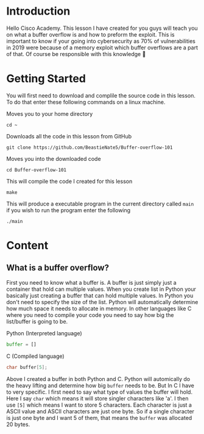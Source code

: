 # Introduction
Hello Cisco Academy. This lesson I have created for you guys will teach you on what a buffer overflow is and how to preform the exploit. This is important to know if your going into cybersecurity as 70% of vulnerabilities in 2019 were because of a memory exploit which buffer overflows are a part of that. Of course be responsible with this knowledge 🙏 

# Getting Started
You will first need to download and complile the source code in this lesson. To do that enter these following commands on a linux machine.

Moves you to your home directory
```
cd ~
```
Downloads all the code in this lesson from GitHub
```
git clone https://github.com/BeastieNate5/Buffer-overflow-101
```

Moves you into the downloaded code
```
cd Buffer-overflow-101
```

This will compile the code I created for this lesson
```
make
```
This will produce a executable program in the current directory called `main` if you wish to run the program enter the following
```
./main
```

# Content
## What is a buffer overflow?
First you need to know what a buffer is. A buffer is just simply just a container that hold can multiple values. When you create list in Python your basically just creating a buffer that can hold multiple values. In Python you don't need to specify the size of the list. Python will automatically determine how much space it needs to allocate in memory. In other languages like C where you need to compile your code you need to say how big the list/buffer is going to be.

Python (Interpreted language)
```py
buffer = []
```
C (Compiled language)
```c
char buffer[5];
```
Above I created a buffer in both Python and C. Python will automically do the heavy lifting and determine how big `buffer` needs to be. But In C I have to very specific. I first need to say what type of values the buffer will hold. Here I say `char` which means it will store singler characters like 'a'. I then use `[5]` which means I want to store 5 characters. Each character is just a ASCII value and ASCII characters are just one byte. So if a single character is just one byte and I want 5 of them, that means the `buffer` was allocated 20 bytes.